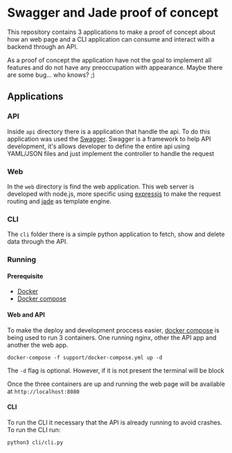 Swagger and Jade proof of concept
================================

This repository contains 3 applications to make a proof of concept about how
an web page and a CLI application can consume and interact with a backend
through an API.

As a proof of concept the application have not the goal to implement all features
and do not have any preoccupation with appearance. Maybe there are
some bug... who knows? ;)

Applications
-----------

### API

Inside `api` directory there is a application that handle the api. To do this
application was used the [Swagger](http://swagger.io/). Swagger is a framework
to help API development, it's allows developer to define the entire api using
YAML/JSON files and just implement the controller to handle the request

### Web

In the `web` directory is find the web application. This web server is developed
with node.js, more specific using [expressjs](http://expressjs.com/) to make the
request routing and [jade](http://jade-lang.com/) as template engine.

### CLI

The `cli` folder there is a simple python application to fetch, show and delete
data through the API.


### Running
#### Prerequisite

* [Docker](https://docs.docker.com/)
* [Docker compose](https://docs.docker.com/compose/)

#### Web and API

To make the deploy and development proccess easier,
[docker compose](https://docs.docker.com/compose/) is being used to run 3
containers. One running nginx, other the API app and another the web app.

`docker-compose -f support/docker-compose.yml up -d`

The `-d` flag is optional. However, if it is not present the terminal
will be block

Once the three containers are up and running the web page will be available
at `http://localhost:8080`

#### CLI

To run the CLI it necessary that the API is already running to avoid crashes.
To run the CLI run:

`python3 cli/cli.py`
